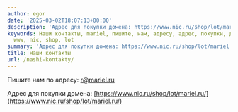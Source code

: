 ```yaml
---
author: egor
date: '2025-03-02T18:07:13+00:00'
description: 'Адрес для покупки домена: https://www.nic.ru/shop/lot/mariel.ru/'
keywords: Наши контакты, mariel, пишите, нам, адресу, адрес, покупки, домена, https,
  www, nic, shop, lot
summary: 'Адрес для покупки домена: https://www.nic.ru/shop/lot/mariel.ru/'
title: Наши контакты
url: /nashi-kontakty/
---
```


Пишите нам по адресу: r@mariel.ru

Адрес для покупки домена: [https://www.nic.ru/shop/lot/mariel.ru/](https://www.nic.ru/shop/lot/mariel.ru/)